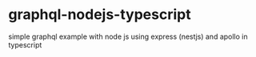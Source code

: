 # graphql-nodejs-typescript
simple graphql example with node js using express (nestjs) and apollo in typescript
